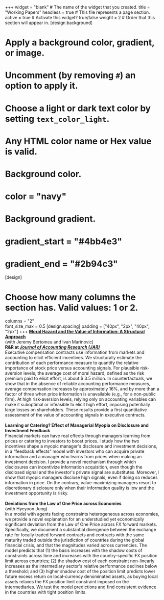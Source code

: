 +++
widget = "blank"  # The name of the widget that you created.
title = "Working Papers"
headless = true  # This file represents a page section.
active = true  # Activate this widget? true/false
weight = 2  # Order that this section will appear in.
[design.background]
  # Apply a background color, gradient, or image.
  #   Uncomment (by removing `#`) an option to apply it.
  #   Choose a light or dark text color by setting `text_color_light`.
  #   Any HTML color name or Hex value is valid.

  # Background color.
  # color = "navy"
  
  # Background gradient.
  # gradient_start = "#4bb4e3"
  # gradient_end = "#2b94c3"
[design]
  # Choose how many columns the section has. Valid values: 1 or 2.
  columns = "2"  
  font_size_max = 0.5
[design.spacing]
  padding = ["40px", "2px", "40px", "2px"]
+++
[**Moral Hazard and the Value of Information: A Structural Approach**](https://papers.ssrn.com/sol3/papers.cfm?abstract_id=4291189)  
(with Jeremy Bertomeu and Ivan Marinovic)  
**R&R at <i><u>Journal of Accounting Research (JAR)</u></i>**  
Executive compensation contracts use information from markets and accounting to elicit efficient incentives. We structurally estimate the contribution of each performance measure to quantify the relative importance of stock price versus accounting signals. For plausible risk-aversion levels, the average cost of moral hazard, defined as the risk premium paid to elicit effort, is about $ 3.5 million. In counterfactuals, we show that in the absence of reliable accounting performance measures, average compensation increases by approximately 16%, and by more than a factor of three when price information is unavailable (e.g., for a non-public firm). At high risk-aversion levels, relying only on accounting variables can make it suboptimal or infeasible to elicit high effort, imposing potentially large losses on shareholders. These results provide a first quantitative assessment of the value of accounting signals in executive contracts.
<br/>  
**Learning or Catering? Effect of Managerial Myopia on Disclosure and Investment Feedback**  
Financial markets can have real effects through managers learning from prices or catering to investors to boost prices. I study how the two incentives shape a myopic manager's disclosure and investment decisions, in a “feedback effects” model with investors who can acquire private information and a manager who learns from prices when making an investment decision. I provide a novel mechanism through which disclosures can incentivize information acquisition, even though the disclosed signal and the investor's private signal are substitutes. Moreover, I show that myopic managers disclose high signals, even if doing so reduces information in price. On the contrary, value-maximizing managers resort to discretionary disclosure only when their information quality is low and the investment opportunity is risky.
<br/>  
**Deviations from the Law of One Price across Economies**  
(with Hyeyoon Jung)  
In a model with agents facing constraints heterogeneous across economies, we provide a novel explanation for an understudied yet economically significant deviation from the Law of One Price across FX forward markets. Specifically, we document a substantial divergence between the exchange rate for locally traded forward contracts and contracts with the same maturity traded outside the jurisdiction of countries during the global financial crisis, and that the magnitudes varied across currencies. The model predicts that (1) the basis increases with the shadow costs of constraints across time and increases with the country-specific FX position limit across countries;  (2) the shadow cost of each constraint non-linearly increases as the intermediary sector's relative performance declines below a threshold; and (3) higher shadow cost of the position limit predicts lower future excess return on local-currency denominated assets, as buying local assets relaxes the FX position limit constraint imposed on the intermediaries. We test the model predictions and find consistent evidence in the countries with tight position limits.
<br/>  
